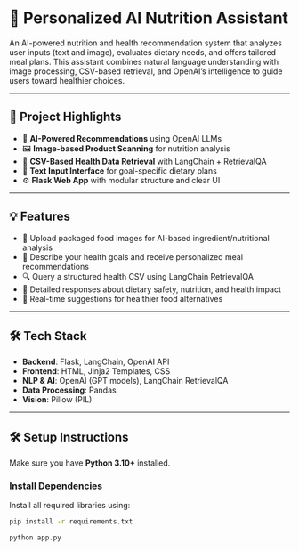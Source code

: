# 🥗 Personalized AI Nutrition Assistant

An AI-powered nutrition and health recommendation system that analyzes user inputs (text and image), evaluates dietary needs, and offers tailored meal plans. This assistant combines natural language understanding with image processing, CSV-based retrieval, and OpenAI’s intelligence to guide users toward healthier choices.

---

## 🌟 Project Highlights

- 🧠 **AI-Powered Recommendations** using OpenAI LLMs  
- 🖼️ **Image-based Product Scanning** for nutrition analysis  
- 📄 **CSV-Based Health Data Retrieval** with LangChain + RetrievalQA  
- 🧾 **Text Input Interface** for goal-specific dietary plans  
- ⚙️ **Flask Web App** with modular structure and clear UI  

---

## 💡 Features

- 📸 Upload packaged food images for AI-based ingredient/nutritional analysis  
- 💬 Describe your health goals and receive personalized meal recommendations  
- 🔍 Query a structured health CSV using LangChain RetrievalQA  
- 🧾 Detailed responses about dietary safety, nutrition, and health impact  
- 🧠 Real-time suggestions for healthier food alternatives  

---

## 🛠️ Tech Stack

- **Backend**: Flask, LangChain, OpenAI API  
- **Frontend**: HTML, Jinja2 Templates, CSS  
- **NLP & AI**: OpenAI (GPT models), LangChain RetrievalQA  
- **Data Processing**: Pandas  
- **Vision**: Pillow (PIL)  

---

## 🛠️ Setup Instructions

Make sure you have **Python 3.10+** installed.

### Install Dependencies

Install all required libraries using:

```bash
pip install -r requirements.txt

python app.py
